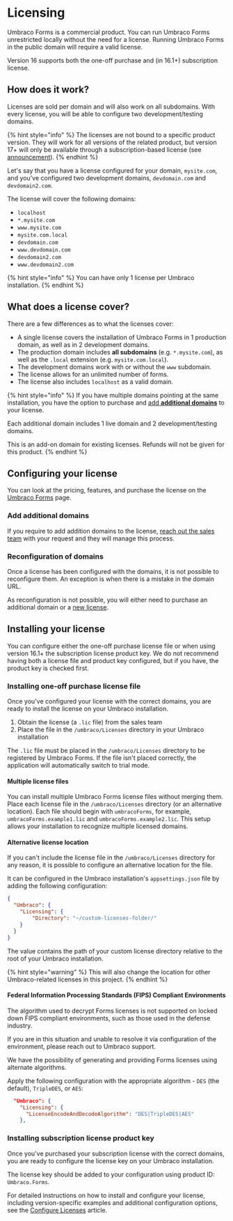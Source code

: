# Licensing

Umbraco Forms is a commercial product. You can run Umbraco Forms unrestricted locally without the need for a license. Running Umbraco Forms in the public domain will require a valid license.

Version 16 supports both the one-off purchase and (in 16.1+) subscription license.

## How does it work?

Licenses are sold per domain and will also work on all subdomains. With every license, you will be able to configure two development/testing domains.

{% hint style="info" %}
The licenses are not bound to a specific product version. They will work for all versions of the related product, but version 17+ will only be available through a subscription-based license (see [announcement](https://github.com/umbraco/Announcements/issues/25)).
{% endhint %}

Let's say that you have a license configured for your domain, `mysite.com`, and you've configured two development domains, `devdomain.com` and `devdomain2.com`.

The license will cover the following domains:

* `localhost`
* `*.mysite.com`
* `www.mysite.com`
* `mysite.com.local`
* `devdomain.com`
* `www.devdomain.com`
* `devdomain2.com`
* `www.devdomain2.com`

{% hint style="info" %}
You can have only 1 license per Umbraco installation.
{% endhint %}

## What does a license cover?

There are a few differences as to what the licenses cover:

* A single license covers the installation of Umbraco Forms in 1 production domain, as well as in 2 development domains.
* The production domain includes **all subdomains** (e.g. `*.mysite.com`), as well as the `.local` extension (e.g. `mysite.com.local`).
* The development domains work with or without the `www` subdomain.
* The license allows for an unlimited number of forms.
* The license also includes `localhost` as a valid domain.

{% hint style="info" %}
If you have multiple domains pointing at the same installation, you have the option to purchase and [add **additional domains**](the-licensing-model.md#add-additional-domains) to your license.

Each additional domain includes 1 live domain and 2 development/testing domains.

This is an add-on domain for existing licenses. Refunds will not be given for this product.
{% endhint %}

## Configuring your license

You can look at the pricing, features, and purchase the license on the [Umbraco Forms](https://umbraco.com/products/add-ons/forms/) page.

### Add additional domains

If you require to add addition domains to the license, [reach out the sales team](https://umbraco.com/products/add-ons/forms/) with your request and they will manage this process.

### Reconfiguration of domains

Once a license has been configured with the domains, it is not possible to reconfigure them. An exception is when there is a mistake in the domain URL.

As reconfiguration is not possible, you will either need to purchase an additional domain or a [new license](https://umbraco.com/products/umbraco-forms/).

## Installing your license

You can configure either the one-off purchase license file or when using version 16.1+ the subscription license product key. We do not recommend having both a license file and product key configured, but if you have, the product key is checked first.

### Installing one-off purchase license file

Once you've configured your license with the correct domains, you are ready to install the license on your Umbraco installation.

1. Obtain the license (a `.lic` file) from the sales team
2. Place the file in the `/umbraco/Licenses` directory in your Umbraco installation

The `.lic` file must be placed in the `/umbraco/Licenses` directory to be registered by Umbraco Forms. If the file isn't placed correctly, the application will automatically switch to trial mode.

#### Multiple license files

You can install multiple Umbraco Forms license files without merging them. Place each license file in the `/umbraco/Licenses` directory (or an alternative location). Each file should begin with `umbracoForms`, for example, `umbracoForms.example1.lic` and `umbracoForms.example2.lic`. This setup allows your installation to recognize multiple licensed domains.

#### Alternative license location

If you can't include the license file in the `/umbraco/Licenses` directory for any reason, it is possible to configure an alternative location for the file.

It can be configured in the Umbraco installation's `appsettings.json` file by adding the following configuration:

```json
{
  "Umbraco": {
    "Licensing": {
        "Directory": "~/custom-licenses-folder/"
    }
  }
}
```

The value contains the path of your custom license directory relative to the root of your Umbraco installation.

{% hint style="warning" %}
This will also change the location for other Umbraco-related licenses in this project.
{% endhint %}

#### Federal Information Processing Standards (FIPS) Compliant Environments

The algorithm used to decrypt Forms licenses is not supported on locked down FIPS compliant environments, such as those used in the defense industry.

If you are in this situation and unable to resolve it via configuration of the environment, please reach out to Umbraco support.

We have the possibility of generating and providing Forms licenses using alternate algorithms.

Apply the following configuration with the appropriate algorithm - `DES` (the default), `TripleDES`, or `AES`:

```json
  "Umbraco": {
    "Licensing": {
      "LicenseEncodeAndDecodeAlgorithm": "DES|TripleDES|AES"
    },
```

### Installing subscription license product key

Once you've purchased your subscription license with the correct domains, you are ready to configure the license key on your Umbraco installation.

The license key should be added to your configuration using product ID: `Umbraco.Forms`.

For detailed instructions on how to install and configure your license, including version-specific examples and additional configuration options, see the [Configure Licenses](https://docs.umbraco.com/umbraco-dxp/commercial-products/configure-licenses) article.

